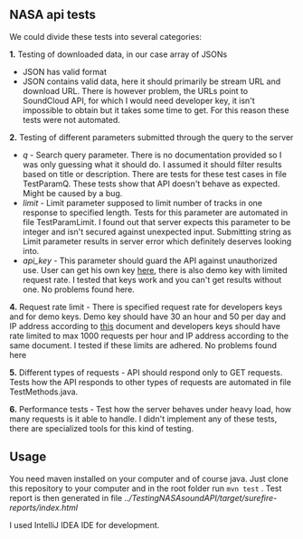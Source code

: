 ## NASA api tests

We could divide these tests into several categories:

**1.** Testing of downloaded data, in our case array of JSONs
 - JSON has valid format
 - JSON contains valid data, here it should primarily be stream URL and download URL. There is however problem, the URLs point to SoundCloud API, for which I would need developer key, it isn't impossible to obtain but it takes some time to get. For this reason these tests were not automated.
  
**2.** Testing of different parameters submitted through the query to the server
 - _q_ - Search query parameter. There is no documentation provided so I was only guessing what it should do. I assumed it should filter results based on title or description. There are tests for these test cases in file TestParamQ. These tests show that API doesn't behave as expected. Might be caused by a bug.    
 - _limit_ - Limit parameter supposed to limit number of tracks in one response to specified length. Tests for this parameter are automated in file TestParamLimit. I found out that server expects this parameter to be integer and isn't secured against unexpected input. Submitting string as Limit parameter results in server error which definitely deserves looking into.
 - _api_key_ - This parameter should guard the API against unauthorized use. User can get his own key <a href='https://api.nasa.gov/#apply-for-an-api-key'>here</a>, there is also demo key with limited request rate. I tested that keys work and you can't get results without one. No problems found here.
  
**4.** Request rate limit - There is specified request rate for developers keys and for demo keys. Demo key should have 30 an hour and 50 per day and IP address according to <a href='https://github.com/nasa/api-docs/blob/master/source/index.md'>this</a> document and developers keys should have rate limited to max 1000 requests per hour and IP address according to the same document. I tested if these limits are adhered. No problems found here

**5.** Different types of requests - API should respond only to GET requests. Tests how the API responds to other types of requests are automated in file TestMethods.java.

**6.** Performance tests - Test how the server behaves under heavy load, how many requests is it able to handle. I didn't implement any of these tests, there are specialized tools for this kind of testing.

## Usage 

You need maven installed on your computer and of course java. Just clone this repository to your computer and in the root folder run `mvn test` . Test report is then generated in file _../TestingNASAsoundAPI/target/surefire-reports/index.html_

I used IntelliJ IDEA IDE for development.